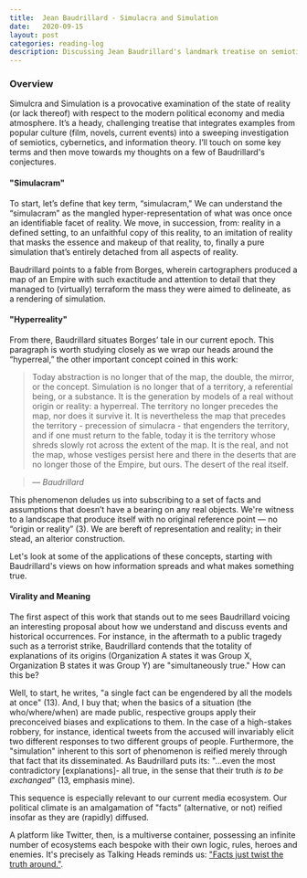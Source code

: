 ```yaml
---
title:  Jean Baudrillard - Simulacra and Simulation
date:   2020-09-15
layout: post
categories: reading-log
description: Discussing Jean Baudrillard's landmark treatise on semiotics and information theory.
---
```


### Overview

Simulcra and Simulation is a provocative examination of the state of reality (or lack thereof) with respect to the modern political economy and media atmosphere. It’s a heady, challenging treatise that integrates examples from popular culture (film, novels, current events) into a sweeping investigation of semiotics, cybernetics, and information theory. I’ll touch on some key terms and then move towards my thoughts on a few of Baudrillard's conjectures. 

#### "Simulacram"

To start, let’s define that key term, “simulacram," We can understand the “simulacram” as the mangled hyper-representation of what was once once an identifiable facet of reality. We move, in succession, from:
reality in a defined setting, to
an unfaithful copy of this reality, to
an imitation of reality that masks the essence and makeup of that reality, to, finally
a pure simulation that’s entirely detached from all aspects of reality. 

Baudrillard points to a fable from Borges, wherein cartographers produced a map of an Empire with such exactitude and attention to detail that they managed to (virtually) terraform the mass they were aimed to delineate, as a rendering of simulation. 

#### "Hyperreality"

From there, Baudrillard situates Borges’ tale in our current epoch. This paragraph is worth studying closely as we wrap our heads around the “hyperreal,” the other important concept coined in this work: 

>Today abstraction is no longer that of the map, the double, the mirror, or the concept. Simulation is 
>no longer that of a territory, a referential being, or a substance. It is the generation by models of a 
>real without origin or reality: a hyperreal. The territory no longer precedes the map, nor does it 
>survive it. It is nevertheless the map that precedes the territory - precession of simulacra - that 
>engenders the territory, and if one must return to the fable, today it is the territory whose shreds 
>slowly rot across the extent of the map. It is the real, and not the map, whose vestiges persist here 
>and there in the deserts that are no longer those of the Empire, but ours. The desert of the real itself.

> &mdash; <cite>Baudrillard</cite>

This phenomenon deludes us into subscribing to a set of facts and assumptions that doesn’t have a bearing on any real objects. We're witness to a landscape that produce itself with no original reference point — no “origin or reality” (3). We are bereft of representation and reality; in their stead, an alterior construction.

Let's look at some of the applications of these concepts, starting with Baudrillard's views on how information spreads and what makes something true.

#### Virality and Meaning

The first aspect of this work that stands out to me sees Baudrillard voicing an interesting proposal about how we understand and discuss events and historical occurrences. For instance, in the aftermath to a public tragedy such as a terrorist strike, Baudrillard contends that the totality of explanations of its origins (Organization A states it was Group X, Organization B states it was Group Y) are "simultaneously true." How can this be? 

Well, to start, he writes, "a single fact can be engendered by all the models at once" (13). And, I buy that; when the basics of a situation (the who/where/when) are made public, respective groups apply their preconceived biases and explications to them. In the case of a high-stakes robbery, for instance, identical tweets from the accused will invariably elicit two different responses to two different groups of people. Furthermore, the "simulation" inherent to this sort of phenomenon is reified merely through that fact that its disseminated. As Baudrillard puts its: "...even the most contradictory [explanations]- all true, in the sense that their truth *is to be exchanged*" (13, emphasis mine).

This sequence is especially relevant to our current media ecosystem. Our political climate is an amalgamation of "facts" (alternative, or not) reified insofar as they are (rapidly) diffused. 

A platform like Twitter, then, is a multiverse container, possessing an infinite number of ecosystems each bespoke with their own logic, rules, heroes and enemies. It's precisely as Talking Heads reminds us: ["Facts just twist the truth around."](https://www.youtube.com/watch?v=ICv27M744Bs&ab_channel=akischerokee).